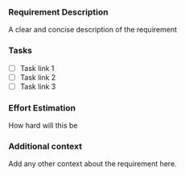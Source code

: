 
### Requirement Description
A clear and concise description of the requirement

### Tasks
- [ ] Task link 1
- [ ] Task link 2
- [ ] Task link 3

### Effort Estimation
How hard will this be

### Additional context
Add any other context about the requirement here.
